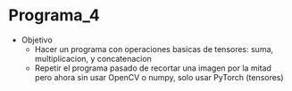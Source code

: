 # Programa_4
* Objetivo
	* Hacer un programa con operaciones basicas de tensores: suma, multiplicacion, y concatenacion
	* Repetir el programa pasado de recortar una imagen por la mitad pero ahora sin usar OpenCV o numpy, solo usar PyTorch (tensores)